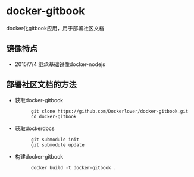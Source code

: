 # docker-gitbook

docker化gitbook应用，用于部署社区文档

## 镜像特点

- 2015/7/4 继承基础镜像docker-nodejs

## 部署社区文档的方法

- 获取docker-gitbook

            git clone https://github.com/Dockerlover/docker-gitbook.git
            cd docker-gitbook 
            
- 获取dockerdocs

            git submodule init
            git submodule update

- 构建docker-gitbook

            docker build -t docker-gitbook .





